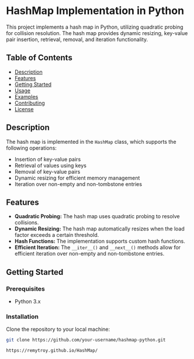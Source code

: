 # HashMap Implementation in Python

This project implements a hash map in Python, utilizing quadratic probing for collision resolution. The hash map provides dynamic resizing, key-value pair insertion, retrieval, removal, and iteration functionality.

## Table of Contents

- [Description](#description)
- [Features](#features)
- [Getting Started](#getting-started)
- [Usage](#usage)
- [Examples](#examples)
- [Contributing](#contributing)
- [License](#license)

## Description

The hash map is implemented in the `HashMap` class, which supports the following operations:

- Insertion of key-value pairs
- Retrieval of values using keys
- Removal of key-value pairs
- Dynamic resizing for efficient memory management
- Iteration over non-empty and non-tombstone entries

## Features

- **Quadratic Probing:** The hash map uses quadratic probing to resolve collisions.
- **Dynamic Resizing:** The hash map automatically resizes when the load factor exceeds a certain threshold.
- **Hash Functions:** The implementation supports custom hash functions.
- **Efficient Iteration:** The `__iter__()` and `__next__()` methods allow for efficient iteration over non-empty and non-tombstone entries.

## Getting Started

### Prerequisites

- Python 3.x

### Installation

Clone the repository to your local machine:

```bash
git clone https://github.com/your-username/hashmap-python.git

https://remytroy.github.io/HashMap/
